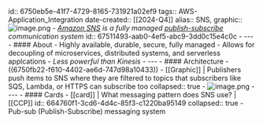 id:: 6750eb5e-41f7-4729-8165-731921a02ef9
tags:: AWS-Application_Integration
date-created:: [[2024-Q4]] 
alias:: SNS, 
graphic::  ![image.png](../assets/image_1708438029837_0.png)
	- *[Amazon SNS](AWS-SNS) is a fully managed [publish-subscribe](PubSub) communication system*
	  id:: 67511493-aab0-4ef5-abc9-3dd0c15e4c0c
	- ---
	- #### About
		- Highly available, durable, secure, fully managed
		- Allows for decoupling of microservices, distributed systems, and serverless applcations
		- *Less powerful than Kinesis*
	- ---
	- #### Architecture
		- ((6750fb22-f610-4402-ae6d-747d98a10433))
		- [[Graphic]] | Publishers push items to SNS where they are filtered to topics that subscribers like SQS, Lambda, or HTTPS can subscribe too
		  collapsed:: true
			- ![image.png](../assets/image_1708438215424_0.png)
	- ---
	- #### Cards
		- [[card]] | What messaging pattern does SNS use? | [[CCP]]
		  id:: 664760f1-3cd6-4d4c-85f3-c1220ba95149
		  collapsed:: true
			- Pub-sub (Publish-Subscribe) messaging system